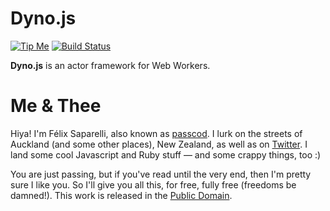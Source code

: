 Dyno.js
=======

[![Tip Me](http://stuff.passcod.net/gittip.png)](https://www.gittip.com/passcod/) 
[![Build Status](https://travis-ci.org/passcod/Dyno.js.png?branch=master)](https://travis-ci.org/passcod/Dyno.js)


**Dyno.js** is an actor framework for Web Workers.


Me & Thee
=========

Hiya! I'm Félix Saparelli, also known as [passcod](https://passcod.net). I lurk
on the streets of Auckland (and some other places), New Zealand, as well as on
[Twitter](https://twitter.com/passcod). I land some cool Javascript and Ruby
stuff &mdash; and some crappy things, too :)

You are just passing, but if you've read until the very end, then I'm pretty
sure I like you. So I'll give you all this, for free, fully free (freedoms be
damned!). This work is released in the [Public Domain](https://passcod.net/license.html).
